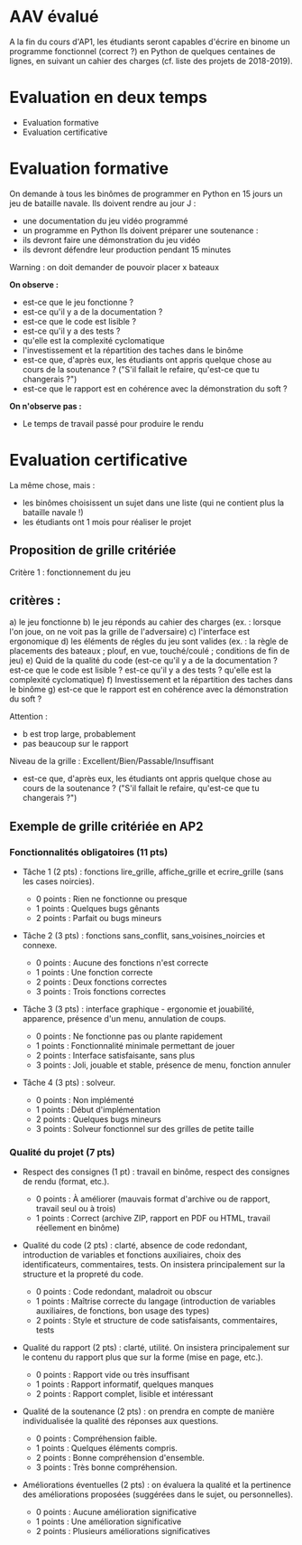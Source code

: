 # AAV évalué

A la fin du cours d'AP1, les étudiants seront capables d'écrire en binome un programme fonctionnel (correct ?) en Python de quelques centaines de lignes, en suivant un cahier des charges (cf. liste des projets de 2018-2019).


# Evaluation en deux temps

* Evaluation formative
* Evaluation certificative

# Evaluation formative

On demande à tous les binômes de programmer en Python en 15 jours un jeu de bataille navale.
Ils doivent rendre au jour J :
* une documentation du jeu vidéo programmé
* un programme en Python
Ils doivent préparer une soutenance :
* ils devront faire une démonstration du jeu vidéo
* ils devront défendre leur production pendant 15 minutes

Warning : on doit demander de pouvoir placer x bateaux


**On observe :**
* est-ce que le jeu fonctionne ?
* est-ce qu'il y a de la documentation ?
* est-ce que le code est lisible ?
* est-ce qu'il y a des tests ?
* qu'elle est la complexité cyclomatique
* l'investissement et la répartition des taches dans le binôme
* est-ce que, d'après eux, les étudiants ont appris quelque chose au cours de la soutenance ?
	("S'il fallait le refaire, qu'est-ce que tu changerais ?")
* est-ce que le rapport est en cohérence avec la démonstration du soft ?


**On n'observe pas :**
* Le temps de travail passé pour produire le rendu

# Evaluation certificative

La même chose, mais :
* les binômes choisissent un sujet dans une liste (qui ne contient plus la bataille navale !)
* les étudiants ont 1 mois pour réaliser le projet

## Proposition de grille critériée

Critère 1 : fonctionnement du jeu

critères :
----------
a) le jeu fonctionne
b) le jeu réponds au cahier des charges (ex. : lorsque l'on joue, on ne voit pas la grille de l'adversaire) 
c) l'interface est ergonomique
d) les éléments de régles du jeu sont valides (ex. : la règle de placements des bateaux ; plouf, en vue, touché/coulé ; conditions de fin de jeu)
e) Quid de la qualité du code (est-ce qu'il y a de la documentation ? est-ce que le code est lisible ? est-ce qu'il y a des tests ? qu'elle est la complexité cyclomatique)
f) Investissement et la répartition des taches dans le binôme
g) est-ce que le rapport est en cohérence avec la démonstration du soft ?

Attention :
* b est trop large, probablement
* pas beaucoup sur le rapport

Niveau de la grille : Excellent/Bien/Passable/Insuffisant

* est-ce que, d'après eux, les étudiants ont appris quelque chose au cours de la soutenance ?
	("S'il fallait le refaire, qu'est-ce que tu changerais ?")


## Exemple de grille critériée en AP2


### Fonctionnalités obligatoires (11 pts)


* Tâche 1 (2 pts) : fonctions lire_grille, affiche_grille et ecrire_grille (sans les cases noircies).
	* 0 points : Rien ne fonctionne ou presque
	* 1 points : Quelques bugs gênants
	* 2 points : Parfait ou bugs mineurs

* Tâche 2 (3 pts) : fonctions sans_conflit, sans_voisines_noircies et connexe.
	* 0 points : Aucune des fonctions n'est correcte
	* 1 points : Une fonction correcte
	* 2 points : Deux fonctions correctes
	* 3 points : Trois fonctions correctes

* Tâche 3 (3 pts) : interface graphique - ergonomie et jouabilité, apparence, présence d'un menu, annulation de coups.
	* 0 points : Ne fonctionne pas ou plante rapidement
	* 1 points : Fonctionnalité minimale permettant de jouer
	* 2 points : Interface satisfaisante, sans plus
	* 3 points : Joli, jouable et stable, présence de menu, fonction annuler

* Tâche 4 (3 pts) : solveur.
	* 0 points : Non implémenté
	* 1 points : Début d'implémentation
	* 2 points : Quelques bugs mineurs
	* 3 points : Solveur fonctionnel sur des grilles de petite taille


### Qualité du projet (7 pts)


* Respect des consignes (1 pt) : travail en binôme, respect des consignes de rendu (format, etc.).
	* 0 points : À améliorer (mauvais format d'archive ou de rapport, travail seul ou à trois)
	* 1 points : Correct (archive ZIP, rapport en PDF ou HTML, travail réellement en binôme)

* Qualité du code (2 pts) : clarté, absence de code redondant, introduction de variables et fonctions auxiliaires, choix des identificateurs, commentaires, tests. On insistera principalement sur la structure et la propreté du code.
	* 0 points : Code redondant, maladroit ou obscur
	* 1 points : Maîtrise correcte du langage (introduction de variables auxiliaires, de fonctions, bon usage des types)
	* 2 points : Style et structure de code satisfaisants, commentaires, tests

* Qualité du rapport (2 pts) : clarté, utilité. On insistera principalement sur le contenu du rapport plus que sur la forme (mise en page, etc.).
	* 0 points : Rapport vide ou très insuffisant
	* 1 points : Rapport informatif, quelques manques
	* 2 points : Rapport complet, lisible et intéressant

* Qualité de la soutenance (2 pts) : on prendra en compte de manière individualisée la qualité des réponses aux questions.
	* 0 points : Compréhension faible.
	* 1 points : Quelques éléments compris.
	* 2 points : Bonne compréhension d'ensemble.
	* 3 points : Très bonne compréhension.

* Améliorations éventuelles (2 pts) : on évaluera la qualité et la pertinence des améliorations proposées (suggérées dans le sujet, ou personnelles).
	* 0 points : Aucune amélioration significative
	* 1 points : Une amélioration significative
	* 2 points : Plusieurs améliorations significatives
